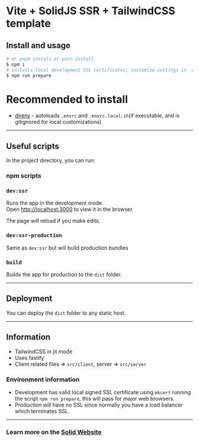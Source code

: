 # Vite + SolidJS SSR + TailwindCSS template

## Install and usage

```bash
# or pnpm install or yarn install
$ npm i
# installs local development SSL certificates, customize settings in .envrc file
$ npm run prepare
```

# Recommended to install
* [direnv](https://github.com/direnv/direnv) - autoloads `.envrc` and `.envrc.local.sh`(if executable, and is gitignored for local customizations)

---


## Useful scripts

In the project directory, you can run:

### npm scripts

### `dev:ssr`
Runs the app in the development mode.<br>
Open [http://localhost:3000](http://localhost:3000) to view it in the browser.

The page will reload if you make edits.<br>

### `dev:ssr-production`

Same as `dev:ssr` but will build production bundles

### `build`
Builds the app for production to the `dist` folder.<br>

---
## Deployment

You can deploy the `dist` folder to any static host.


---

## Information
- TailwindCSS in jit mode
- Uses fastify
- Client related files => `src/client`, server => `src/server`

### Environment information
- Development has valid local signed SSL certificate using `mkcert` running the script `npm run prepare`, this will pass for major web browsers.
- Production will have no SSL since normally you have a load balancer which terminates SSL.

---

### Learn more on the [Solid Website](https://solidjs.com)
